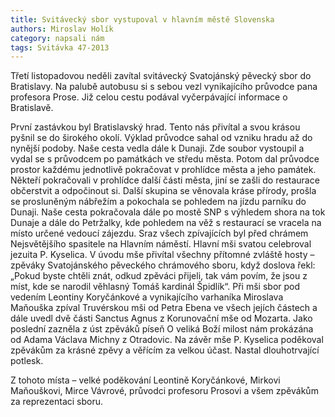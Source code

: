 ```yaml
---
title: Svitávecký sbor vystupoval v hlavním městě Slovenska
authors: Miroslav Holík
category: napsali nám
tags: Svitávka 47-2013
---
```


Třetí listopadovou neděli zavítal svitávecký Svatojánský pěvecký sbor do Bratislavy. Na palubě autobusu si s sebou vezl vynikajícího průvodce pana profesora Prose. Již celou cestu podával vyčerpávající informace o Bratislavě.

První zastávkou byl Bratislavský hrad. Tento nás přivítal a svou krásou pyšnil se do širokého okolí. Výklad průvodce sahal od vzniku hradu až do nynější podoby. Naše cesta vedla dále k Dunaji. Zde soubor vystoupil a vydal se s průvodcem po památkách ve středu města. Potom dal průvodce prostor každému jednotlivě pokračovat v prohlídce města a jeho památek. Někteří pokračovali v prohlídce další části města, jiní se zašli do restaurace občerstvit a odpočinout si. Další skupina se věnovala kráse přírody, prošla se prosluněným nábřežím a pokochala se pohledem na jízdu parníku do Dunaji. Naše cesta pokračovala dále po mostě SNP s výhledem shora na tok Dunaje a dále do Petržalky, kde pohledem na věž s restaurací se vracela na místo určené vedoucí zájezdu. Sraz všech zpívajících byl před chrámem Nejsvětějšího spasitele na Hlavním náměstí. Hlavní mši svatou celebroval jezuita P. Kyselica. V úvodu mše přivítal všechny přítomné zvláště hosty – zpěváky Svatojánského pěveckého chrámového sboru, když doslova řekl: „Pokud byste chtěli znát, odkud zpěváci přijeli, tak vám povím, že jsou z míst, kde se narodil věhlasný Tomáš kardinál Špidlík“. Při mši sbor pod vedením Leontiny Koryčánkové a vynikajícího varhaníka Miroslava Maňouška zpíval Truvérskou mši od Petra Ebena ve všech jejích částech a dále uvedl dvě části Sanctus Agnus z Korunovační mše od Mozarta. Jako poslední zazněla z úst zpěváků píseň O veliká Boží milost nám prokázána od Adama Václava Michny z Otradovic. Na závěr mše P. Kyselica poděkoval zpěvákům za krásné zpěvy a věřícím za velkou účast. Nastal dlouhotrvající potlesk.

Z tohoto místa – velké poděkování Leontině Koryčánkové, Mirkovi Maňouškovi, Mirce Vávrové, průvodci profesoru Prosovi a všem zpěvákům za reprezentaci sboru.
